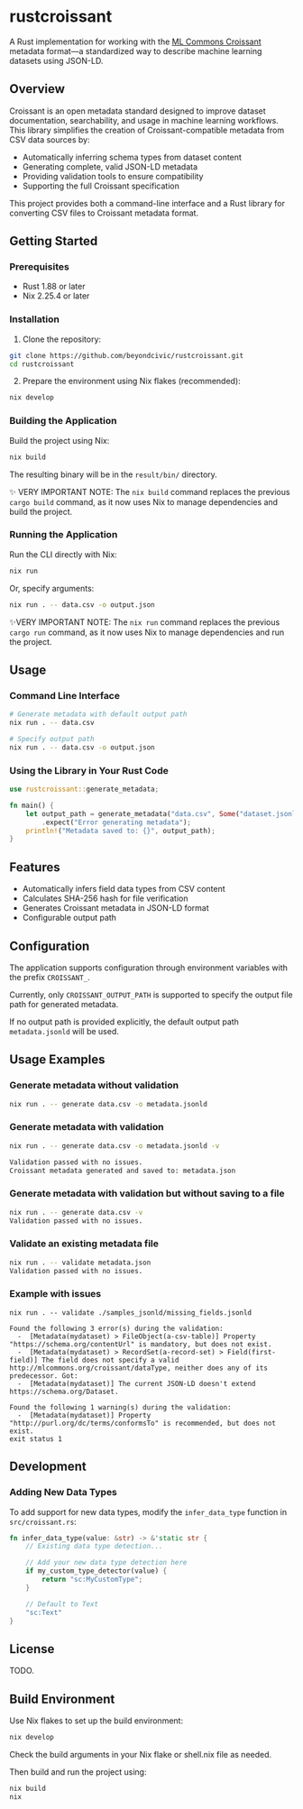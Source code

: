 # rustcroissant

A Rust implementation for working with the [ML Commons Croissant](https://github.com/mlcommons/croissant) metadata format—a standardized way to describe machine learning datasets using JSON-LD.

## Overview

Croissant is an open metadata standard designed to improve dataset documentation, searchability, and usage in machine learning workflows. This library simplifies the creation of Croissant-compatible metadata from CSV data sources by:

- Automatically inferring schema types from dataset content
- Generating complete, valid JSON-LD metadata
- Providing validation tools to ensure compatibility
- Supporting the full Croissant specification

This project provides both a command-line interface and a Rust library for converting CSV files to Croissant metadata format.

## Getting Started

### Prerequisites

- Rust 1.88 or later
- Nix 2.25.4 or later

### Installation

1. Clone the repository:

```bash
git clone https://github.com/beyondcivic/rustcroissant.git
cd rustcroissant
```

2. Prepare the environment using Nix flakes (recommended):

```bash
nix develop
```

### Building the Application

Build the project using Nix:

```bash
nix build
```

The resulting binary will be in the `result/bin/` directory.

✨ VERY IMPORTANT NOTE: The `nix build` command replaces the previous `cargo build` command, as it now uses Nix to manage dependencies and build the project.

### Running the Application

Run the CLI directly with Nix:

```bash
nix run
```

Or, specify arguments:

```bash
nix run . -- data.csv -o output.json
```

✨VERY IMPORTANT NOTE: The `nix run` command replaces the previous `cargo run` command, as it now uses Nix to manage dependencies and run the project.

## Usage

### Command Line Interface

```bash
# Generate metadata with default output path
nix run . -- data.csv

# Specify output path
nix run . -- data.csv -o output.json
```

### Using the Library in Your Rust Code

```rust
use rustcroissant::generate_metadata;

fn main() {
    let output_path = generate_metadata("data.csv", Some("dataset.jsonld"))
        .expect("Error generating metadata");
    println!("Metadata saved to: {}", output_path);
}
```

## Features

- Automatically infers field data types from CSV content
- Calculates SHA-256 hash for file verification
- Generates Croissant metadata in JSON-LD format
- Configurable output path

## Configuration

The application supports configuration through environment variables with the prefix `CROISSANT_`.

Currently, only `CROISSANT_OUTPUT_PATH` is supported to specify the output file path for generated metadata.

If no output path is provided explicitly, the default output path `metadata.jsonld` will be used.

## Usage Examples

### Generate metadata without validation

```bash
nix run . -- generate data.csv -o metadata.jsonld
```

### Generate metadata with validation

```bash
nix run . -- generate data.csv -o metadata.jsonld -v

Validation passed with no issues.
Croissant metadata generated and saved to: metadata.json
```

### Generate metadata with validation but without saving to a file

```bash
nix run . -- generate data.csv -v
Validation passed with no issues.
```

### Validate an existing metadata file

```bash
nix run . -- validate metadata.json
Validation passed with no issues.
```

### Example with issues

```
nix run . -- validate ./samples_jsonld/missing_fields.jsonld

Found the following 3 error(s) during the validation:
  -  [Metadata(mydataset) > FileObject(a-csv-table)] Property "https://schema.org/contentUrl" is mandatory, but does not exist.
  -  [Metadata(mydataset) > RecordSet(a-record-set) > Field(first-field)] The field does not specify a valid http://mlcommons.org/croissant/dataType, neither does any of its predecessor. Got:
  -  [Metadata(mydataset)] The current JSON-LD doesn't extend https://schema.org/Dataset.

Found the following 1 warning(s) during the validation:
  -  [Metadata(mydataset)] Property "http://purl.org/dc/terms/conformsTo" is recommended, but does not exist.
exit status 1
```

## Development

### Adding New Data Types

To add support for new data types, modify the `infer_data_type` function in `src/croissant.rs`:

```rust
fn infer_data_type(value: &str) -> &'static str {
    // Existing data type detection...

    // Add your new data type detection here
    if my_custom_type_detector(value) {
        return "sc:MyCustomType";
    }

    // Default to Text
    "sc:Text"
}
```

## License

TODO.

## Build Environment

Use Nix flakes to set up the build environment:

```bash
nix develop
```

Check the build arguments in your Nix flake or shell.nix file as needed.

Then build and run the project using:

```bash
nix build
nix
```

